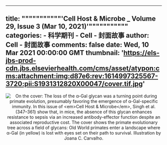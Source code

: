 
---
title: """""""""""'Cell Host & Microbe _ Volume 29, Issue 3 (Mar 10, 2021)'"""""""""""
categories: 
    - 科学期刊
    - Cell - 封面故事
author: Cell - 封面故事
comments: false
date: Wed, 10 Mar 2021 00:00:00 GMT
thumbnail: 'https://els-jbs-prod-cdn.jbs.elsevierhealth.com/cms/asset/atypon:cms:attachment:img:d87e6:rev:1614997325567-3720:pii:S1931312820X00047/cover.tif.jpg'
---

<div>   
<div align="center"><img src="https://els-jbs-prod-cdn.jbs.elsevierhealth.com/cms/asset/atypon:cms:attachment:img:d87e6:rev:1614997325567-3720:pii:S1931312820X00047/cover.tif.jpg" alt="On the cover: The loss of the α-Gal glycan was a turning point during primate evolution,
presumably favoring the emergence of α-Gal-specific immunity. In this issue of <em>Cell Host & Microbe</em>, Singh et al. (347–361) show that, in mice, the absence of this glycan enhances resistance
to sepsis via an increased antibody-effector function despite an associated reproductive
cost. The cover shows the primate evolutionary tree across a field of glycans: Old
World primates enter a landscape where α-Gal (in yellow) is lost with eyes set on
their path to survival. Illustration by Joana C. Carvalho." referrerpolicy="no-referrer"></div>  
</div>
            